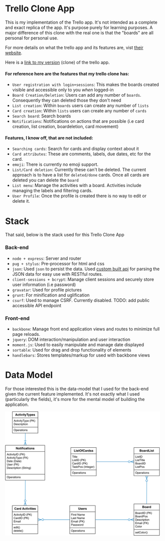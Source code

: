 # Trello Clone App

This is my implementation of the Trello app. It's not intended as a complete and exact replica of the app. It's purpose purely for learning purposes. A major difference of this clone with the real one is that the "boards" are all personal for personal use.

For more details on what the trello app and its features are, vist [their website](https://trello.com/).

Here is a [link to my version](https://pure-everglades-14342.herokuapp.com) (clone) of the trello app.

#### For reference here are the features that my trello clone has:
* `User registration with login+sessions`: This makes the boards created visible and accessible only to you *when* logged-in
* `Board Creation/Deletion`: Users can add any number of `boards`. Consequently they can deleted those they don't need
* `List creation`: Within `boards` users can create any number of `lists`
* `Card creation`: Within `lists` users can create any number of `cards`
* `Search board`: Search boards
* `Notifications`: Notifications on actions that are possible (i.e card creation, list creation, boardeletion, card movement)

#### Features, I know off, that are not included:
* `Searching cards`: Search for cards and display context about it
* `Card attributes`: These are comments, labels, due dates, etc for the card.
* `emoji`: There is currently no emoji support.
* `List/Card deletion`: Currently these can't be deleted. The current approach is to have a list for `deleted/done` cards. Once all cards are deleted you can delete the `board`
* `List menu`: Manage the activities with a board. Activities include managing the labels and filtering cards.
* `User Profile`: Once the profile is created there is no way to edit or delete it.


# Stack

That said, below is the stack used for this Trello Clone App

### Back-end

* `node + express`: Server and router
* `pug + stylus`: Pre-processor for html and css
* `json`: Used `json` to persist the data. Used [custom built api](https://github.com/preyes323/JSON-crud) for parsing the JSON data for easy use with RESTful routes.
* `client-sessions + bcrypt`: Manage client sessions and securely store user information (i.e password)
* `gravatar`: Used for profile pictures
* `grunt`: For minification and uglification
* `csurf`: Used to manage CSRF. Currently disabled. TODO: add public accessible API endpoint

### Front-end

* `backbone`: Manage front end application views and routes to minimize full page reloads.
* `jquery`: DOM interaction/manipulation and user interaction
* `moment.js`: Used to easily manipulate and manage date displayed
* `sortable`: Used for drag and drop functionality of elements
* `handlebars`: Stores templates/markup for used with backbone views

# Data Model

For those interested this is the data-model that I used for the back-end given the current feature implemented. It's not exactly what I used (particularly the fields), it's more for the mental model of building the application.

![](https://github.com/preyes323/trello-clone-app/blob/master/trello-clone.png?raw=true)
